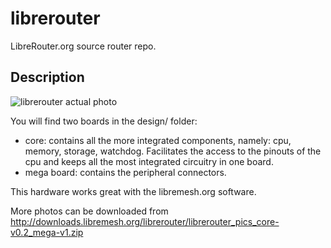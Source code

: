 # librerouter

LibreRouter.org source router repo.

## Description

![librerouter actual photo](https://raw.githubusercontent.com/libremesh/librerouter/master/designs/photos/prototipe_phase2.jpg)

You will find two boards in the design/ folder:
* core: contains all the more integrated components, namely: cpu, memory, storage, watchdog. Facilitates the access to the pinouts of the cpu and keeps all the most integrated circuitry in one board.
* mega board: contains the peripheral connectors.

This hardware works great with the libremesh.org software.

More photos can be downloaded from http://downloads.libremesh.org/librerouter/librerouter_pics_core-v0.2_mega-v1.zip
